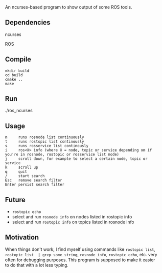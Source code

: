 An ncurses-based program to show output of some ROS tools.

Dependencies
------------
ncurses

ROS

Compile
-------
    mkdir build
    cd build
    cmake ..
    make

Run
---
   ./ros_ncurses

Usage
-----
    n     runs rosnode list continuously
    t     runs rostopic list continously
    s     runs rosservice list continously
    i     ros<X> info (where X = node, topic or service depending on if you're in rosnode, rostopic or rosservice list mode)
    j     scroll down, for example to select a certain node, topic or service
    k     scroll up
    q     quit
    /     start search
    Esc   remove search filter
    Enter persist search filter

Future
------
* `rostopic echo`
* select and run `rosnode info` on nodes listed in rostopic info
* select and run `rostopic info` on topics listed in rosnode info


Motivation
----------
When things don't work, I find myself using commands like `rostopic list`, `rostopic list  | grep some_string`, `rosnode info`, `rostopic echo`, etc. very often for debugging purposes. This program is supposed to make it easier to do that with a lot less typing.
